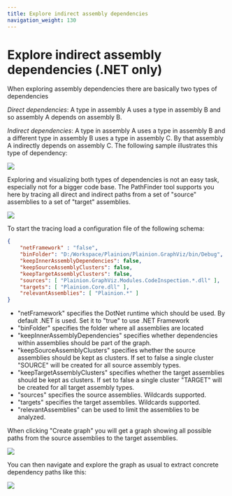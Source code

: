 ```yaml
---
title: Explore indirect assembly dependencies
navigation_weight: 130
---
```


# Explore indirect assembly dependencies (.NET only)

When exploring assembly dependencies there are basically two types of dependencies

*Direct dependencies*: A type in assembly A uses a type in assembly B and so assembly A depends on assembly B.
 
*Indirect dependencies*: A type in assembly A uses a type in assembly B and a different type in assembly B uses a 
type in assembly C. By that assembly A indirectly depends on assembly C. The following sample illustrates this type 
of dependency:

![](../Screenshots/PathFinder.Indirect.png)

Exploring and visualizing both types of dependencies is not an easy task, especially not for a bigger code base. 
The PathFinder tool supports you here by tracing all direct and indirect paths from a set of "source" assemblies
to a set of "target" assemblies.

![](../Screenshots/PathFinder.png)

To start the tracing load a configuration file of the following schema:

```json
{
    "netFramework" : "false",
    "binFolder": "D:/Workspace/Plainion/Plainion.GraphViz/bin/Debug",
    "keepInnerAssemblyDependencies": false,
    "keepSourceAssemblyClusters": false,
    "keepTargetAssemblyClusters": false,
    "sources": [ "Plainion.GraphViz.Modules.CodeInspection.*.dll" ],
    "targets": [ "Plainion.Core.dll" ],
    "relevantAssemblies": [ "Plainion.*" ]
}
```

- "netFramework" specifies the DotNet runtime which should be used. By default .NET is used. Set it to "true" to use .NET Framework
- "binFolder" specifies the folder where all assemblies are located
- "keepInnerAssemblyDependencies" specifies whether dependencies within assemblies should be part of the graph.
- "keepSourceAssemblyClusters" specifies whether the source assemblies should be kept as clusters. If set to
  false a single cluster "SOURCE" will be created for all source assembly types.
- "keepTargetAssemblyClusters" specifies whether the target assemblies should be kept as clusters. If set to
  false a single cluster "TARGET" will be created for all target assembly types.
- "sources" specifies the source assemblies. Wildcards supported.
- "targets" specifies the target assemblies. Wildcards supported.
- "relevantAssemblies" can be used to limit the assemblies to be analyzed.

When clicking "Create graph" you will get a graph showing all possible paths from the source assemblies to the
target assemblies.

![](../Screenshots/PathFinder.Tree.png)

You can then navigate and explore the graph as usual to extract concrete dependency paths like this:

![](../Screenshots/PathFinder.Tree2.png)
